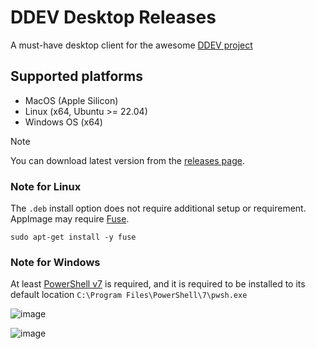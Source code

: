 # DDEV Desktop Releases

A must-have desktop client for the awesome [DDEV project](https://ddev.com/)

## Supported platforms
- MacOS (Apple Silicon)
- Linux (x64, Ubuntu >= 22.04)
- Windows OS (x64)

> [!NOTE]
> You can download latest version from the [releases page](https://github.com/damms005/ddev-desktop-releases/releases).

### Note for Linux
The `.deb` install option does not require additional setup or requirement. AppImage may require [Fuse]([url](https://github.com/appimage/appimagekit/wiki/fuse)).
```
sudo apt-get install -y fuse
```

### Note for Windows
At least [PowerShell v7](https://learn.microsoft.com/en-us/powershell/scripting/install/installing-powershell-on-windows?view=powershell-7.5#install-powershell-using-winget-recommended) is required, and it is required to be installed to its default location `C:\Program Files\PowerShell\7\pwsh.exe`

![image](https://github.com/user-attachments/assets/578d6a11-4d6a-4b38-a6bb-ce7b39503ee5)

![image](https://github.com/user-attachments/assets/f6b65018-3b1e-402c-9d03-433b63e7f862)

